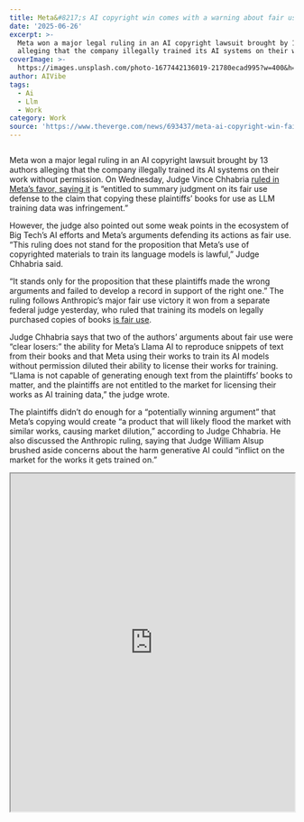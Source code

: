 ```yaml
---
title: Meta&#8217;s AI copyright win comes with a warning about fair use
date: '2025-06-26'
excerpt: >-
  Meta won a major legal ruling in an AI copyright lawsuit brought by 13 authors
  alleging that the company illegally trained its AI systems on their wor...
coverImage: >-
  https://images.unsplash.com/photo-1677442136019-21780ecad995?w=400&h=200&fit=crop&auto=format
author: AIVibe
tags:
  - Ai
  - Llm
  - Work
category: Work
source: 'https://www.theverge.com/news/693437/meta-ai-copyright-win-fair-use-warning'
---
```


											

						
<figure>

<img alt="" data-caption="" data-portal-copyright="" data-has-syndication-rights="1" src="https://platform.theverge.com/wp-content/uploads/sites/2/2025/02/STK043_VRG_Illo_N_Barclay_2_Meta.jpg?quality=90&#038;strip=all&#038;crop=0,0,100,100" />
	<figcaption>
		</figcaption>
</figure>
<p class="has-text-align-none">Meta won a major legal ruling in an AI copyright lawsuit brought by 13 authors alleging that the company illegally trained its AI systems on their work without permission. On Wednesday, Judge Vince Chhabria <a href="https://www.documentcloud.org/documents/25984135-richard-kadrey-et-al-v-meta-partial-summary-judgment/">ruled in Meta’s favor, saying it</a> is “entitled to summary judgment on its fair use defense to the claim that copying these plaintiffs’ books for use as LLM training data was infringement.”</p>

<p class="has-text-align-none">However, the judge also pointed out some weak points in the ecosystem of Big Tech&#8217;s AI efforts and Meta&#8217;s arguments defending its actions as fair use. “This ruling does not stand for the proposition that Meta’s use of copyrighted materials to train its language models is lawful,” Judge Chhabria said.&nbsp;</p>

<p class="has-text-align-none">“It stands only for the proposition that these plaintiffs made the wrong arguments and failed to develop a record in support of the right one.” The ruling follows Anthropic’s major fair use victory it won from a separate federal judge yesterday, who ruled that training its models on legally purchased copies of books <a href="https://www.theverge.com/news/692015/anthropic-wins-a-major-fair-use-victory-for-ai-but-its-still-in-trouble-for-stealing-books">is fair use</a>.&nbsp;</p>

<p class="has-text-align-none">Judge Chhabria says that two of the authors’ arguments about fair use were “clear losers:” the ability for Meta’s Llama AI to reproduce snippets of text from their books and that Meta using their works to train its AI models without permission diluted their ability to license their works for training. “Llama is not capable of generating enough text from the plaintiffs’ books to matter, and the plaintiffs are not entitled to the market for licensing their works as AI training data,” the judge wrote.</p>

<p class="has-text-align-none">The plaintiffs didn’t do enough for a “potentially winning argument” that Meta’s copying would create “a product that will likely flood the market with similar works, causing market dilution,” according to Judge Chhabria. He also discussed the Anthropic ruling, saying that Judge William Alsup brushed aside concerns about the harm generative AI could “inflict on the market for the works it gets trained on.”</p>

<iframe src="https://embed.documentcloud.org/documents/25984135-richard-kadrey-et-al-v-meta-partial-summary-judgment/?embed=1" width="100%" height="600px" allow="fullscreen"></iframe>
						
									
